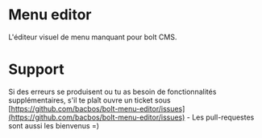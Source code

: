 Menu editor
===========

L'éditeur visuel de menu manquant pour bolt CMS.

Support
=======
Si des erreurs se produisent ou tu as besoin de fonctionnalités supplémentaires, s'il te plaît ouvre un ticket sous [https://github.com/bacbos/bolt-menu-editor/issues](https://github.com/bacbos/bolt-menu-editor/issues) - Les pull-requestes sont aussi les bienvenus =)